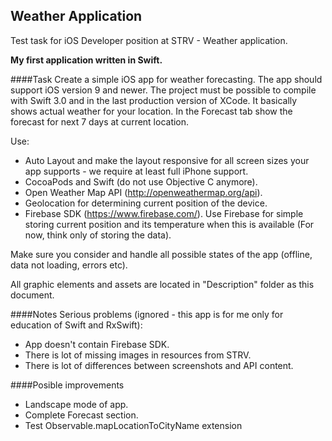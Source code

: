 ## Weather Application
Test task for iOS Developer position at STRV - Weather application.

<b>My first application written in Swift.</b>

####Task
Create a simple iOS app for weather forecasting. The app should support iOS version 9 and newer. The project must be possible to compile with Swift 3.0 and in the last production version of XCode. It basically shows actual weather for your location. In the Forecast tab show the forecast for next 7 days at current location.

Use:
- Auto Layout and make the layout responsive for all screen sizes your app supports - we require at least full iPhone support.
- CocoaPods and Swift (do not use Objective C anymore). 
- Open Weather Map API (http://openweathermap.org/api). 
- Geolocation for determining current position of the device. 
- Firebase SDK (https://www.firebase.com/). Use Firebase for simple storing current position and its temperature when this is available (For now, think only of storing the data).

Make sure you consider and handle all possible states of the app (offline, data not loading, errors etc).

All graphic elements and assets are located in "Description" folder as this document.

####Notes
Serious problems (ignored - this app is for me only for education of Swift and RxSwift):
- App doesn't contain Firebase SDK.
- There is lot of missing images in resources from STRV.
- There is lot of differences between screenshots and API content.

####Posible improvements
- Landscape mode of app.
- Complete Forecast section.
- Test Observable.mapLocationToCityName extension
